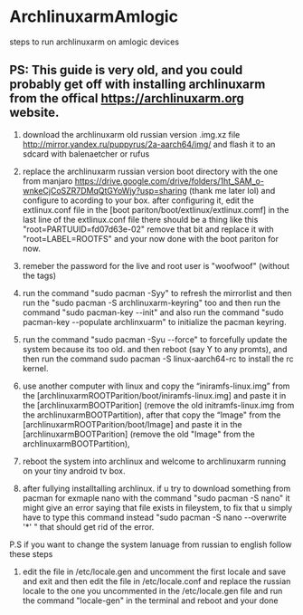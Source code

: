 # ArchlinuxarmAmlogic
steps to run archlinuxarm on amlogic devices


## PS: This guide is very old, and you could probably get off with installing archlinuxarm from the offical https://archlinuxarm.org website.


1. download the archlinuxarm old russian version .img.xz file  http://mirror.yandex.ru/puppyrus/2a-aarch64/img/  and flash it to an sdcard with balenaetcher or rufus

2. replace the archlinuxarm russian version boot directory with the one from manjaro https://drive.google.com/drive/folders/1ht_SAM_o-wnkeCjCoSZR7DMqQtGYoWjy?usp=sharing  (thank me later lol)
 and configure to acording to your box. after configuring it, edit the extlinux.conf file in the  [boot pariton/boot/extlinux/extlinux.comf] in the last line of the extlinux.conf file there should be a thing like this "root=PARTUUID=fd07d63e-02" remove that bit and replace it with "root=LABEL=ROOTFS" and your now done with the boot pariton for now.

3. remeber the password for the live and root user is "woofwoof" (without the tags)

4. run the command "sudo pacman -Syy" to refresh the mirrorlist and then run the "sudo pacman -S archlinuxarm-keyring" too and then run the command "sudo pacman-key --init" and also run the command "sudo pacman-key --populate archlinxuarm" to initialize the pacman keyring.

5. run the command "sudo pacman -Syu --force" to forcefully update the system because its too old. and then reboot (say Y to any promts), and then run the command sudo pacman -S linux-aarch64-rc to install the rc kernel. 

6. use another computer with linux and copy the “iniramfs-linux.img” from the [archlinuxarmROOTParition/boot/iniramfs-linux.img] and paste it in the [archlinuxarmBOOTParition] (remove the old initramfs-linux.img from the archlinuxarmBOOTPartition), after that copy the “Image" from the [archlinuxarmROOTParition/boot/Image] and paste it in the [archlinuxarmBOOTParition] (remove the old "Image" from the archlinuxarmBOOTPartition),

7. reboot the system into archlinux and welcome to archlinuxarm running on your tiny android tv box.

8. after fullying installtalling archlinux. if u try to download something from pacman for exmaple nano with the command "sudo pacman -S nano" it might give an error saying that file exists in fileystem, to fix that u simply have to type this command instead "sudo pacman -S nano --overwrite '*'  " that should get rid of the error.

 P.S if you want to change the system lanuage from russian to english follow these steps
1. edit the file in /etc/locale.gen and uncomment the first locale and save and exit and then edit the file in /etc/locale.conf and replace the russian locale to the one you uncommented in the /etc/locale.gen file and run the command "locale-gen" in the terminal and reboot and your done
